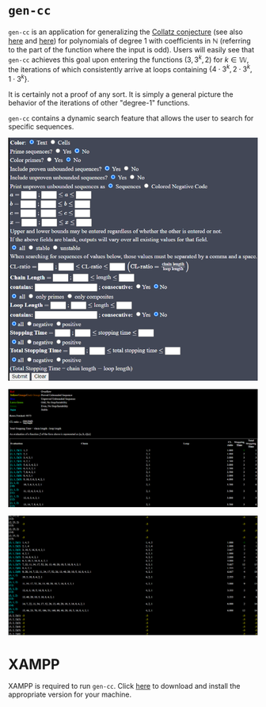 # `gen-cc`
`gen-cc` is an application for generalizing the [Collatz conjecture](https://en.wikipedia.org/wiki/Collatz_conjecture) (see also [here](https://www.youtube.com/watch?v=5mFpVDpKX70) and [here](https://www.youtube.com/watch?v=LqKpkdRRLZw)) for polynomials of degree 1 with coefficients in $\mathbb{N}$ (referring to the part of the function where the input is odd). Users will easily see that `gen-cc` achieves this goal upon entering the functions $(3, 3^k, 2)$ for $k \in \mathbb{W}$, the iterations of which consistently arrive at loops containing $\lbrace 4 \cdot 3^k, 2 \cdot 3^k, 1 \cdot 3^k\rbrace$. 

It is certainly not a proof of any sort. It is simply a general picture the behavior of the iterations of other "degree-1" functions. 

`gen-cc` contains a dynamic search feature that allows the user to search for specific sequences. 

![search](search.png)

![pic 1](pic1.png)

![pic 2](pic2.png)

# XAMPP
XAMPP is required to run `gen-cc`. Click [here](https://www.apachefriends.org/download.html) to download and install the appropriate version for your machine. 